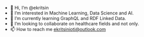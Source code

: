 - 👋 Hi, I’m @ekritsin
- 👀 I’m interested in Machine Learning, Data Science and AI.
- 🌱 I’m currently learning GraphQL and RDF Linked Data.
- 💞️ I’m looking to collaborate on healthcare fields and not only.
- 📫 How to reach me ekritsinioti@outlook.com

<!---
ekritsin/ekritsin is a ✨ special ✨ repository because its `README.md` (this file) appears on your GitHub profile.
You can click the Preview link to take a look at your changes.
--->
